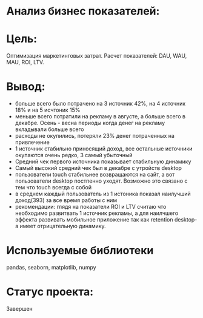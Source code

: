 # Анализ бизнес показателей:
# Цель:
Оптимизация маркетинговых затрат. Расчет показателей: DAU, WAU, MAU, ROI, LTV.
# Вывод:
- больше всего было потрачено на 3 источник 42%, на 4 источник 18% и на 5 исчтоник 15%
- меньше всего потратили на рекламу в августе, а больше всего в декабре. Осень - весна периоды когда денег на рекламу вкладывали больше всего
- расходы не окупились, потеряли 23% денег потраченных на привлечение
- 1 источник стабильно приносящий доход, все остальные источники окупаются очень редко, 3 самый убыточный
- Средний чек первого источника показывает стабильную динамику
- Самый высокий средний чек был в декабре с утройств desktop
- пользователи touch стабильнее возвращаются на сайт, а вот пользователи desktop постпенно уходят. Возможно это связано с тем что touch всегда с собой
- в среднем каждый пользователь из 1 истоника показал наилучший доход(393) за все время работы с ним
- рекомендации: глядя на показатели ROI и LTV считаю что необходимо развитвать 1 источник рекламы, а для наилчшего эффекта развивать мобильное приложение так как retention desktop-а имеет отрицательную динамику.
# Используемые библиотеки
pandas, seaborn, matplotlib, numpy
# Статус проекта:
Завершен
